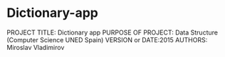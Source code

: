 # Dictionary-app
PROJECT TITLE: Dictionary app
PURPOSE OF PROJECT: Data Structure (Computer Science UNED Spain)
VERSION or DATE:2015
AUTHORS: Miroslav Vladimirov
